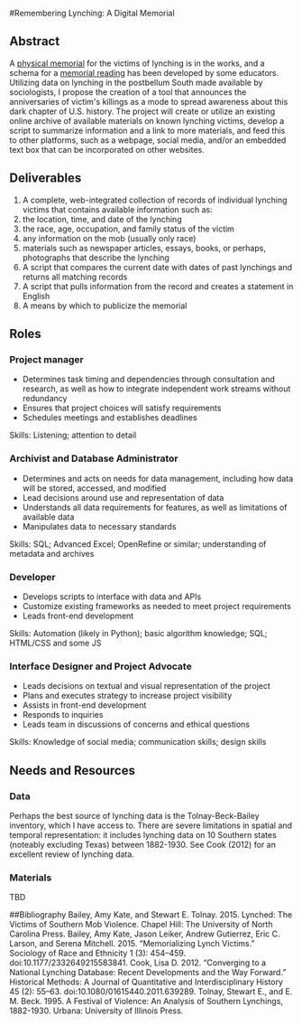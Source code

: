 #Remembering Lynching: A Digital Memorial

## Abstract
A [physical memorial](http://eji.org/news/eji-announces-plans-to-build-museum-and-national-lynching-memorial) for the victims of lynching is in the works, and a schema for a [memorial reading](http://journals.sagepub.com.ezproxy.gc.cuny.edu/doi/abs/10.1177/2332649215583841) has been developed by some educators. Utilizing data on lynching in the postbellum South made available by sociologists, I propose the creation of a tool that announces the anniversaries of victim's killings as a mode to spread awareness about this dark chapter of U.S. history. The project will create or utilize an existing online archive of available materials on known lynching victims, develop a script to summarize information and a link to more materials, and feed this to other platforms, such as a webpage, social media, and/or an embedded text box that can be incorporated on other websites. 

## Deliverables
1. A complete, web-integrated collection of records of individual lynching victims that contains available information such as:
  1. the location, time, and date of the lynching
  1. the race, age, occupation, and family status of the victim
  1. any information on the mob (usually only race)
  1. materials such as newspaper articles, essays, books, or perhaps, photographs that describe the lynching
1. A script that compares the current date with dates of past lynchings and returns all matching records
1. A script that pulls information from the record and creates a statement in English 
1. A means by which to publicize the memorial

## Roles
### Project manager 
- Determines task timing and dependencies through consultation and research, as well as how to integrate independent work streams without redundancy
- Ensures that project choices will satisfy requirements
- Schedules meetings and establishes deadlines

Skills: Listening; attention to detail

### Archivist and Database Administrator
- Determines and acts on needs for data management, including how data will be stored, accessed, and modified
- Lead decisions around use and representation of data
- Understands all data requirements for features, as well as limitations of available data
- Manipulates data to necessary standards

Skills: SQL; Advanced Excel; OpenRefine or similar; understanding of metadata and archives

### Developer
- Develops scripts to interface with data and APIs
- Customize existing frameworks as needed to meet project requirements
- Leads front-end development 

Skills: Automation (likely in Python); basic algorithm knowledge; SQL; HTML/CSS and some JS

### Interface Designer and Project Advocate
- Leads decisions on textual and visual representation of the project
- Plans and executes strategy to increase project visibility
- Assists in front-end development
- Responds to inquiries
- Leads team in discussions of concerns and ethical questions

Skills: Knowledge of social media; communication skills; design skills 

## Needs and Resources
### Data
Perhaps the best source of lynching data is the Tolnay-Beck-Bailey inventory, which I have access to. There are severe limitations in spatial and temporal representation: it includes lynching data on 10 Southern states (noteably excluding Texas) between 1882-1930. See Cook (2012) for an excellent review of lynching data. 
### Materials
TBD

##Bibliography
Bailey, Amy Kate, and Stewart E. Tolnay. 2015. Lynched: The Victims of Southern Mob Violence. Chapel Hill: The University of North Carolina Press.
Bailey, Amy Kate, Jason Leiker, Andrew Gutierrez, Eric C. Larson, and Serena Mitchell. 2015. “Memorializing Lynch Victims.” Sociology of Race and Ethnicity 1 (3): 454–459. doi:10.1177/2332649215583841.
Cook, Lisa D. 2012. “Converging to a National Lynching Database: Recent Developments and the Way Forward.” Historical Methods: A Journal of Quantitative and Interdisciplinary History 45 (2): 55–63. doi:10.1080/01615440.2011.639289.
Tolnay, Stewart E., and E. M. Beck. 1995. A Festival of Violence: An Analysis of Southern Lynchings, 1882-1930. Urbana: University of Illinois Press.

